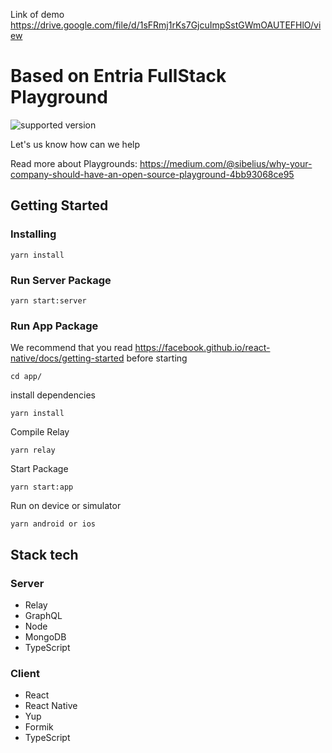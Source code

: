 Link of demo https://drive.google.com/file/d/1sFRmj1rKs7GjcuImpSstGWmOAUTEFHlO/view

# Based on Entria FullStack Playground
![supported version](https://badgen.net/badge/node/lts/green)

Let's us know how can we help

Read more about Playgrounds: https://medium.com/@sibelius/why-your-company-should-have-an-open-source-playground-4bb93068ce95

## Getting Started

### Installing
```
yarn install
```

### Run Server Package

```
yarn start:server
```

### Run App Package
We recommend that you read https://facebook.github.io/react-native/docs/getting-started before starting
```
cd app/
```
install dependencies

```
yarn install
```

Compile Relay

```
yarn relay
```

Start Package

```
yarn start:app
```

Run on device or simulator

```
yarn android or ios
```

## Stack tech
### Server
- Relay
- GraphQL
- Node
- MongoDB
- TypeScript

### Client
- React
- React Native
- Yup
- Formik
- TypeScript
